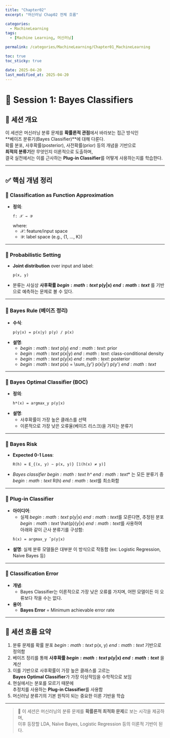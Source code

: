 ```yaml
---
title: "Chapter02"
excerpt: "머신러닝 Chap02 전체 흐름"

categories:
  - MachineLearning
tags:
  - [Machine Learning, 머신러닝]

permalink: /categories/MachineLearning/Chapter01_MachineLearning

toc: true
toc_sticky: true

date: 2025-04-20
last_modified_at: 2025-04-20
---
```



 # 📘 Session 1: Bayes Classifiers

## 📌 세션 개요

이 세션은 머신러닝 분류 문제를 **확률론적 관점**에서 바라보는 접근 방식인  
**베이즈 분류기(Bayes Classifier)**에 대해 다룬다.  
확률 분포, 사후확률(posterior), 사전확률(prior) 등의 개념을 기반으로  
**최적의 분류기**란 무엇인지 이론적으로 도출하며,  
결국 실전에서는 이를 근사하는 **Plug-in Classifier**를 어떻게 사용하는지를 학습한다.

---

## ✅ 핵심 개념 정리

### 🔹 Classification as Function Approximation
- **정의**:
  ```
  f: 𝒳 → 𝒴
  ```
  where:
  - 𝒳: feature/input space
  - 𝒴: label space (e.g., {1, ..., K})

---

### 🔹 Probabilistic Setting
- **Joint distribution** over input and label:
  ```
  p(x, y)
  ```
- 분류는 사실상 **사후확률 $begin:math:text$ p(y|x) $end:math:text$** 를 기반으로 예측하는 문제로 볼 수 있다.

---

### 🔹 Bayes Rule (베이즈 정리)
- **수식**:
  ```
  p(y|x) = p(x|y) p(y) / p(x)
  ```
- **설명**:
  - $begin:math:text$ p(y) $end:math:text$: prior
  - $begin:math:text$ p(x|y) $end:math:text$: class-conditional density
  - $begin:math:text$ p(y|x) $end:math:text$: posterior
  - $begin:math:text$ p(x) = \\sum_{y'} p(x|y') p(y') $end:math:text$

---

### 🔹 Bayes Optimal Classifier (BOC)
- **정의**:
  ```
  h*(x) = argmax_y p(y|x)
  ```
- **설명**:
  - 사후확률이 가장 높은 클래스를 선택
  - 이론적으로 가장 낮은 오류율(베이즈 리스크)을 가지는 분류기

---

### 🔹 Bayes Risk
- **Expected 0-1 Loss**:
  ```
  R(h) = E_{(x, y) ∼ p(x, y)} [𝟙(h(x) ≠ y)]
  ```
- **Bayes classifier $begin:math:text$ h^* $end:math:text$** 는 모든 분류기 중 $begin:math:text$ R(h) $end:math:text$를 최소화함

---

### 🔹 Plug-in Classifier
- **아이디어**:
  - 실제 $begin:math:text$ p(y|x) $end:math:text$를 모른다면, 추정된 분포 $begin:math:text$ \\hat{p}(y|x) $end:math:text$를 사용하여  
    아래와 같이 근사 분류기를 구성함:
  ```
  ĥ(x) = argmax_y ˆp(y|x)
  ```
- **설명**: 실제 분류 모델들은 대부분 이 방식으로 작동함 (ex: Logistic Regression, Naive Bayes 등)

---

### 🔹 Classification Error
- **개념**:
  - Bayes Classifier는 이론적으로 가장 낮은 오류를 가지며,
    어떤 모델이든 이 오류보다 작을 수는 없다.
- **용어**:
  - **Bayes Error** = Minimum achievable error rate

---

## 🔁 세션 흐름 요약

1. 분류 문제를 확률 분포 $begin:math:text$ p(x, y) $end:math:text$ 기반으로 정의함  
2. 베이즈 정리를 통해 **사후확률 $begin:math:text$ p(y|x) $end:math:text$** 을 계산  
3. 이를 기반으로 사후확률이 가장 높은 클래스를 고르는  
   **Bayes Optimal Classifier**가 가장 이상적임을 수학적으로 보임  
4. 현실에서는 분포를 모르기 때문에  
   추정치를 사용하는 **Plug-in Classifier**를 사용함  
5. 머신러닝 분류기의 기본 원칙이 되는 중요한 이론 기반을 학습

---

> 🧠 이 세션은 머신러닝의 분류 문제를 **확률론적 최적화 문제**로 보는 시각을 제공하며,  
> 이후 등장할 LDA, Naïve Bayes, Logistic Regression 등의 이론적 기반이 된다.